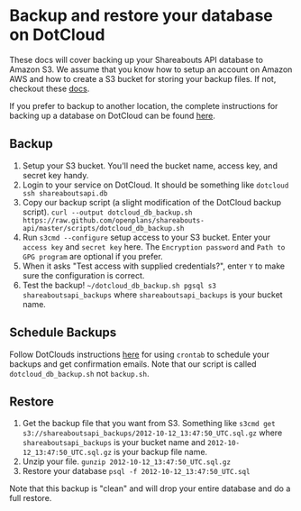 Backup and restore your database on DotCloud
============================================
These docs will cover backing up your Shareabouts API database to Amazon S3. We
assume that you know how to setup an account on Amazon AWS and how to create a
S3 bucket for storing your backup files. If not, checkout these
[docs](http://aws.amazon.com/documentation/s3/).

If you prefer to backup to another location, the complete instructions for
backing up a database on DotCloud can be found
[here](http://docs.dotcloud.com/0.4/guides/backups/).

Backup
------

1. Setup your S3 bucket. You'll need the bucket name, access key, and secret
key handy.
2. Login to your service on DotCloud. It should be something like
`dotcloud ssh shareaboutsapi.db`
3. Copy our backup script (a slight modification of the DotCloud backup script).
`curl --output dotcloud_db_backup.sh https://raw.github.com/openplans/shareabouts-api/master/scripts/dotcloud_db_backup.sh`
4. Run `s3cmd --configure` setup access to your S3 bucket. Enter your
`access key` and `secret key` here. The `Encryption password` and
`Path to GPG program` are optional if you prefer.
5. When it asks "Test access with supplied credentials?", enter `Y` to make
sure the configuration is correct.
6. Test the backup! `~/dotcloud_db_backup.sh pgsql s3 shareaboutsapi_backups`
where `shareaboutsapi_backups` is your bucket name.

Schedule Backups
----------------
Follow DotClouds instructions [here](http://docs.dotcloud.com/0.4/guides/backups/#schedule-the-backup-script-with-a-crontab)
for using `crontab` to schedule your backups and get confirmation emails.
Note that our script is called `dotcloud_db_backup.sh` not `backup.sh`.

Restore
-------

1. Get the backup file that you want from S3. Something like
`s3cmd get s3://shareaboutsapi_backups/2012-10-12_13:47:50_UTC.sql.gz` where
`shareaboutsapi_backups` is your bucket name and `2012-10-12_13:47:50_UTC.sql.gz`
is your backup file name.
2. Unzip your file. `gunzip 2012-10-12_13:47:50_UTC.sql.gz`
3. Restore your database `psql -f 2012-10-12_13:47:50_UTC.sql`

Note that this backup is "clean" and will drop your entire database and do a
full restore.
